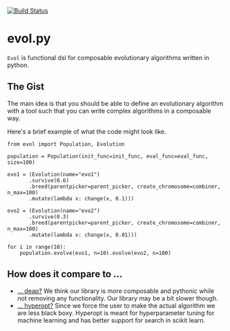 
[![Build Status](https://travis-ci.org/koaning/evol.svg?branch=master)](https://travis-ci.org/koaning/evol)

# evol.py


`Evol` is functional dsl for composable evolutionary algorithms written in python.


## The Gist

The main idea is that you should be able to define an evolutionary algorithm with a tool such that you can write complex algorithms in a composable way.

Here's a brief example of what the code might look like.

```
from evol import Population, Evolution

population = Population(init_func=init_func, eval_func=eval_func, size=100)

evo1 = (Evolution(name="evo1")
       .survive(0.6)
       .breed(parentpicker=parent_picker, create_chromosome=combiner, n_max=100)
       .mutate(lambda x: change(x, 0.1)))

evo2 = (Evolution(name="evo2")
       .survive(0.3)
       .breed(parentpicker=parent_picker, create_chromosome=combiner, n_max=100)
       .mutate(lambda x: change(x, 0.01)))

for i in range(10):
    population.evolve(evo1, n=10).evolve(evo2, n=100)
```

## How does it compare to ...

- [... deap?](https://github.com/DEAP/deap) We think our library is more composable and pythonic while not removing any functionality. Our library may be a bit slower though.
- [... hyperopt?](http://jaberg.github.io/hyperopt/) Since we force the user to make the actual algorithm we are less black boxy. Hyperopt is meant for hyperparameter tuning for machine learning and has better support for search in scikit learn.
